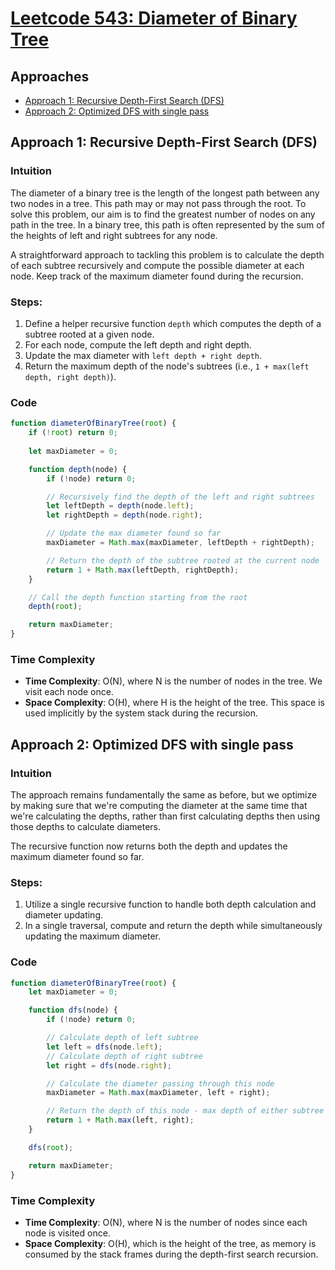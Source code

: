 # [Leetcode 543: Diameter of Binary Tree](https://leetcode.com/problems/diameter-of-binary-tree/)

## Approaches
- [Approach 1: Recursive Depth-First Search (DFS)](#approach-1-recursive-depth-first-search-dfs)
- [Approach 2: Optimized DFS with single pass](#approach-2-optimized-dfs-with-single-pass)

## Approach 1: Recursive Depth-First Search (DFS)

### Intuition
The diameter of a binary tree is the length of the longest path between any two nodes in a tree. This path may or may not pass through the root. To solve this problem, our aim is to find the greatest number of nodes on any path in the tree. In a binary tree, this path is often represented by the sum of the heights of left and right subtrees for any node.

A straightforward approach to tackling this problem is to calculate the depth of each subtree recursively and compute the possible diameter at each node. Keep track of the maximum diameter found during the recursion.

### Steps:
1. Define a helper recursive function `depth` which computes the depth of a subtree rooted at a given node.
2. For each node, compute the left depth and right depth.
3. Update the max diameter with `left depth + right depth`.
4. Return the maximum depth of the node's subtrees (i.e., `1 + max(left depth, right depth)`).

### Code
```javascript
function diameterOfBinaryTree(root) {
    if (!root) return 0;
    
    let maxDiameter = 0;

    function depth(node) {
        if (!node) return 0;

        // Recursively find the depth of the left and right subtrees
        let leftDepth = depth(node.left);
        let rightDepth = depth(node.right);

        // Update the max diameter found so far
        maxDiameter = Math.max(maxDiameter, leftDepth + rightDepth);

        // Return the depth of the subtree rooted at the current node
        return 1 + Math.max(leftDepth, rightDepth);
    }

    // Call the depth function starting from the root
    depth(root);

    return maxDiameter;
}
```

### Time Complexity
- **Time Complexity**: O(N), where N is the number of nodes in the tree. We visit each node once.
- **Space Complexity**: O(H), where H is the height of the tree. This space is used implicitly by the system stack during the recursion.

## Approach 2: Optimized DFS with single pass

### Intuition
The approach remains fundamentally the same as before, but we optimize by making sure that we're computing the diameter at the same time that we're calculating the depths, rather than first calculating depths then using those depths to calculate diameters.

The recursive function now returns both the depth and updates the maximum diameter found so far.

### Steps:
1. Utilize a single recursive function to handle both depth calculation and diameter updating.
2. In a single traversal, compute and return the depth while simultaneously updating the maximum diameter.

### Code
```javascript
function diameterOfBinaryTree(root) {
    let maxDiameter = 0;

    function dfs(node) {
        if (!node) return 0;

        // Calculate depth of left subtree
        let left = dfs(node.left);
        // Calculate depth of right subtree
        let right = dfs(node.right);

        // Calculate the diameter passing through this node
        maxDiameter = Math.max(maxDiameter, left + right);

        // Return the depth of this node - max depth of either subtree + itself
        return 1 + Math.max(left, right);
    }

    dfs(root);

    return maxDiameter;
}
```

### Time Complexity
- **Time Complexity**: O(N), where N is the number of nodes since each node is visited once.
- **Space Complexity**: O(H), which is the height of the tree, as memory is consumed by the stack frames during the depth-first search recursion.

